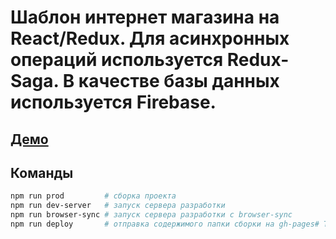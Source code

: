 # Шаблон интернет магазина на React/Redux. Для асинхронных операций используется Redux-Saga. В качестве базы данных используется Firebase.

## [Демо](https://watches-shop.web.app)

## Команды

```bash
npm run prod         # сборка проекта
npm run dev-server   # запуск сервера разработки
npm run browser-sync # запуск сервера разработки с browser-sync
npm run deploy       # отправка содержимого папки сборки на gh-pages# Torts
